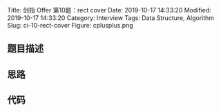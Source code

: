 Title: 剑指 Offer 第10题：rect cover
Date: 2019-10-17 14:33:20
Modified: 2019-10-17 14:33:20
Category: Interview
Tags: Data Structure, Algorithm
Slug: ci-10-rect-cover
Figure: cplusplus.png

## 题目描述
## 思路
## 代码